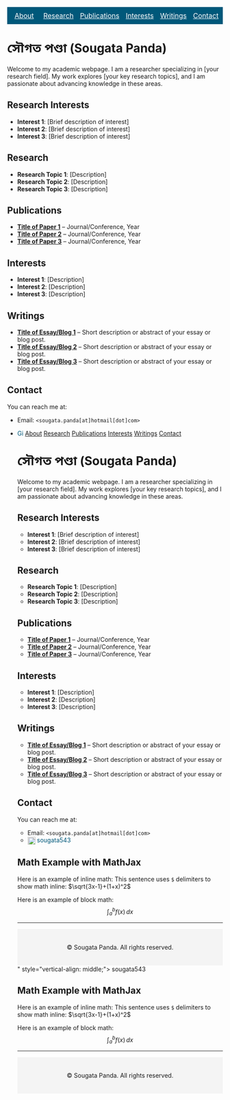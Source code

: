 <style>
  /* Navigation bar - always in a single line */
  .navbar {
    display: flex;
    justify-content: center;
    align-items: center;
    background: #00587A;
    padding: 5px;
    gap: 5px;
  }

  .navbar a {
    color: white;
    padding: 5px;
    white-space: nowrap;
    font-size: clamp(12px, 2vw, 16px); /* Auto-resize text */
    flex: 1; /* Distribute space evenly */
    text-align: center;
  }
</style>

<!-- Navigation Bar (No Scrolling, Shrinks Instead) -->
<div class="navbar">
  <a href="#about">About</a>
  <a href="#research">Research</a>
  <a href="#publications">Publications</a>
  <a href="#interests">Interests</a>
  <a href="#writings">Writings</a>
  <a href="#contact">Contact</a>
</div>

# <span style="font-family: 'Noto Sans Bengali', sans-serif;">সৌগত পণ্ডা</span> (Sougata Panda)
Welcome to my academic webpage. I am a researcher specializing in [your research field]. My work explores [your key research topics], and I am passionate about advancing knowledge in these areas.

## <a id="about"></a> Research Interests
- **Interest 1**: [Brief description of interest]
- **Interest 2**: [Brief description of interest]
- **Interest 3**: [Brief description of interest]

## <a id="research"></a> Research
- **Research Topic 1**: [Description]
- **Research Topic 2**: [Description]
- **Research Topic 3**: [Description]

## <a id="publications"></a> Publications
- **[Title of Paper 1](#)** – Journal/Conference, Year
- **[Title of Paper 2](#)** – Journal/Conference, Year
- **[Title of Paper 3](#)** – Journal/Conference, Year

## <a id="interests"></a> Interests
- **Interest 1**: [Description]
- **Interest 2**: [Description]
- **Interest 3**: [Description]

## <a id="writings"></a> Writings
- **[Title of Essay/Blog 1](#)** – Short description or abstract of your essay or blog post.
- **[Title of Essay/Blog 2](#)** – Short description or abstract of your essay or blog post.
- **[Title of Essay/Blog 3](#)** – Short description or abstract of your essay or blog post.

## <a id="contact"></a> Contact
You can reach me at:
- Email: `<sougata.panda[at]hotmail[dot]com>`
- <a href="https://github.com/sougata543" style="text-decoration: none; color: #00587A;">
    <img src="https://github.githubassets.com/images/modules/logos_page/GitHub-Mark.png" alt="GitHub" width="14<style>
  /* Navigation bar - always in a single line */
  .navbar {
    display: flex;
    justify-content: center;
    align-items: center;
    background: #00587A;
    padding: 8px;
    gap: 8px;
  }

  .navbar a {
    color: white;
    padding: 5px;
    white-space: nowrap;
    font-size: clamp(12px, 2vw, 16px); /* Auto-resize text */
    flex: 1; /* Distribute space evenly */
    text-align: center;
  }
</style>

<!-- Navigation Bar (No Scrolling, Shrinks Instead) -->
<div class="navbar">
  <a href="#about">About</a>
  <a href="#research">Research</a>
  <a href="#publications">Publications</a>
  <a href="#interests">Interests</a>
  <a href="#writings">Writings</a>
  <a href="#contact">Contact</a>
</div>

# <span style="font-family: 'Noto Sans Bengali', sans-serif;">সৌগত পণ্ডা</span> (Sougata Panda)
Welcome to my academic webpage. I am a researcher specializing in [your research field]. My work explores [your key research topics], and I am passionate about advancing knowledge in these areas.

## <a id="about"></a> Research Interests
- **Interest 1**: [Brief description of interest]
- **Interest 2**: [Brief description of interest]
- **Interest 3**: [Brief description of interest]

## <a id="research"></a> Research
- **Research Topic 1**: [Description]
- **Research Topic 2**: [Description]
- **Research Topic 3**: [Description]

## <a id="publications"></a> Publications
- **[Title of Paper 1](#)** – Journal/Conference, Year
- **[Title of Paper 2](#)** – Journal/Conference, Year
- **[Title of Paper 3](#)** – Journal/Conference, Year

## <a id="interests"></a> Interests
- **Interest 1**: [Description]
- **Interest 2**: [Description]
- **Interest 3**: [Description]

## <a id="writings"></a> Writings
- **[Title of Essay/Blog 1](#)** – Short description or abstract of your essay or blog post.
- **[Title of Essay/Blog 2](#)** – Short description or abstract of your essay or blog post.
- **[Title of Essay/Blog 3](#)** – Short description or abstract of your essay or blog post.

## <a id="contact"></a> Contact
You can reach me at:
- Email: `<sougata.panda[at]hotmail[dot]com>`
- <a href="https://github.com/sougata543" style="text-decoration: none; color: #00587A;">
    <img src="https://github.githubassets.com/images/modules/logos_page/GitHub-Mark.png" alt="GitHub" width="18" style="vertical-align: middle;"> sougata543</a>


## Math Example with MathJax
Here is an example of inline math: This sentence uses `$` delimiters to show math inline: $\sqrt{3x-1}+(1+x)^2$


Here is an example of block math:
$$\int_{a}^{b} f(x) \, dx$$

<hr>

<!-- Footer with Copyright -->
<footer style="text-align: center; padding: 20px; font-size: 14px; background-color: #f4f4f4;">
    <p>&copy; <script>document.write(new Date().getFullYear());</script> Sougata Panda. All rights reserved.</p>
</footer>" style="vertical-align: middle;"> sougata543</a>


## Math Example with MathJax
Here is an example of inline math: This sentence uses `$` delimiters to show math inline: $\sqrt{3x-1}+(1+x)^2$


Here is an example of block math:
$$\int_{a}^{b} f(x) \, dx$$

<hr>

<!-- Footer with Copyright -->
<footer style="text-align: center; padding: 20px; font-size: 14px; background-color: #f4f4f4;">
    <p>&copy; <script>document.write(new Date().getFullYear());</script> Sougata Panda. All rights reserved.</p>
</footer>
